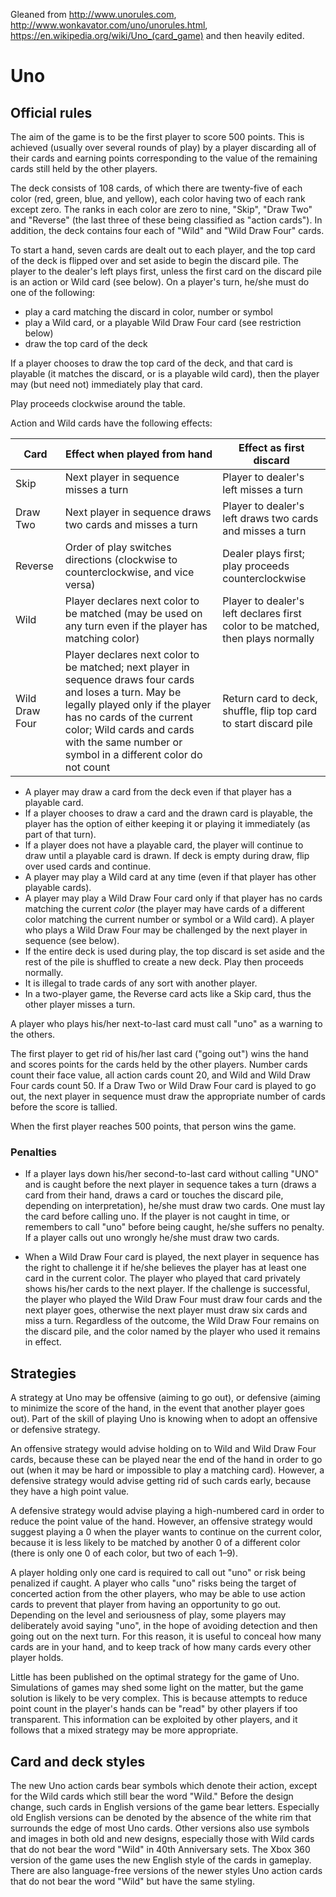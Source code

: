 Gleaned from http://www.unorules.com, http://www.wonkavator.com/uno/unorules.html, https://en.wikipedia.org/wiki/Uno_(card_game) and then heavily edited.
# Uno

## Official rules

The aim of the game is to be the first player to score 500 points. This is achieved (usually over several rounds of play) by a player discarding all of their cards and earning points corresponding to the value of the remaining cards still held by the other players.

The deck consists of 108 cards, of which there are twenty-five of each color (red, green, blue, and yellow), each color having two of each rank except zero. The ranks in each color are zero to nine, "Skip", "Draw Two" and "Reverse" (the last three of these being classified as "action cards"). In addition, the deck contains four each of "Wild" and "Wild Draw Four" cards.

To start a hand, seven cards are dealt out to each player, and the top card of the deck is flipped over and set aside to begin the discard pile. The player to the dealer's left plays first, unless the first card on the discard pile is an action or Wild card (see below). On a player's turn, he/she must do one of the following:

* play a card matching the discard in color, number or symbol
* play a Wild card, or a playable Wild Draw Four card (see restriction below)
* draw the top card of the deck

If a player chooses to draw the top card of the deck, and that card is playable (it matches the discard, or is a playable wild card), then the player may (but need not) immediately play that card.

Play proceeds clockwise around the table.

Action and Wild cards have the following effects:

| Card | Effect when played from hand | Effect as first discard |
|--|--|--|
|Skip|Next player in sequence misses a turn|Player to dealer's left misses a turn|
|Draw Two|Next player in sequence draws two cards and misses a turn|Player to dealer's left draws two cards and misses a turn|
|Reverse|Order of play switches directions (clockwise to counterclockwise, and vice versa)|Dealer plays first; play proceeds counterclockwise|
|Wild|Player declares next color to be matched (may be used on any turn even if the player has matching color)|Player to dealer's left declares first color to be matched, then plays normally|
|Wild Draw Four|Player declares next color to be matched; next player in sequence draws four cards and loses a turn. May be legally played only if the player has no cards of the current color; Wild cards and cards with the same number or symbol in a different color do not count|Return card to deck, shuffle, flip top card to start discard pile|

* A player may draw a card from the deck even if that player has a playable card.
* If a player chooses to draw a card and the drawn card is playable, the player has the option of either keeping it or playing it immediately (as part of that turn).
* If a player does not have a playable card, the player will continue to draw until a playable card is drawn. If deck is empty during draw, flip over used cards and continue.
* A player may play a Wild card at any time (even if that player has other playable cards).
* A player may play a Wild Draw Four card only if that player has no cards matching the current _color_ (the player may have cards of a different color matching the current number or symbol or a Wild card). A player who plays a Wild Draw Four may be challenged by the next player in sequence (see below).
* If the entire deck is used during play, the top discard is set aside and the rest of the pile is shuffled to create a new deck. Play then proceeds normally.
* It is illegal to trade cards of any sort with another player.
* In a two-player game, the Reverse card acts like a Skip card, thus the other player misses a turn.

A player who plays his/her next-to-last card must call "uno" as a warning to the others.

The first player to get rid of his/her last card ("going out") wins the hand and scores points for the cards held by the other players. Number cards count their face value, all action cards count 20, and Wild and Wild Draw Four cards count 50. If a Draw Two or Wild Draw Four card is played to go out, the next player in sequence must draw the appropriate number of cards before the score is tallied.

When the first player reaches 500 points, that person wins the game.

### Penalties

* If a player lays down his/her second-to-last card without calling "UNO" and is caught before the next player in sequence takes a turn (draws a card from their hand, draws a card or touches the discard pile, depending on interpretation), he/she must draw two cards. One must lay the card before calling uno. If the player is not caught in time, or remembers to call "uno" before being caught, he/she suffers no penalty. If a player calls out uno wrongly he/she must draw two cards.

* When a Wild Draw Four card is played, the next player in sequence has the right to challenge it if he/she believes the player has at least one card in the current color. The player who played that card privately shows his/her cards to the next player. If the challenge is successful, the player who played the Wild Draw Four must draw four cards and the next player goes, otherwise the next player must draw six cards and miss a turn. Regardless of the outcome, the Wild Draw Four remains on the discard pile, and the color named by the player who used it remains in effect.

## Strategies

A strategy at Uno may be offensive (aiming to go out), or defensive (aiming to minimize the score of the hand, in the event that another player goes out). Part of the skill of playing Uno is knowing when to adopt an offensive or defensive strategy.

An offensive strategy would advise holding on to Wild and Wild Draw Four cards, because these can be played near the end of the hand in order to go out (when it may be hard or impossible to play a matching card). However, a defensive strategy would advise getting rid of such cards early, because they have a high point value.

A defensive strategy would advise playing a high-numbered card in order to reduce the point value of the hand. However, an offensive strategy would suggest playing a 0 when the player wants to continue on the current color, because it is less likely to be matched by another 0 of a different color (there is only one 0 of each color, but two of each 1–9).

A player holding only one card is required to call out "uno" or risk being penalized if caught. A player who calls "uno" risks being the target of concerted action from the other players, who may be able to use action cards to prevent that player from having an opportunity to go out. Depending on the level and seriousness of play, some players may deliberately avoid saying "uno", in the hope of avoiding detection and then going out on the next turn. For this reason, it is useful to conceal how many cards are in your hand, and to keep track of how many cards every other player holds.

Little has been published on the optimal strategy for the game of Uno. Simulations of games may shed some light on the matter, but the game solution is likely to be very complex. This is because attempts to reduce point count in the player's hands can be "read" by other players if too transparent. This information can be exploited by other players, and it follows that a mixed strategy may be more appropriate.

## Card and deck styles
The new Uno action cards bear symbols which denote their action, except for the Wild cards which still bear the word "Wild." Before the design change, such cards in English versions of the game bear letters. Especially old English versions can be denoted by the absence of the white rim that surrounds the edge of most Uno cards. Other versions also use symbols and images in both old and new designs, especially those with Wild cards that do not bear the word "Wild" in 40th Anniversary sets. The Xbox 360 version of the game uses the new English style of the cards in gameplay. There are also language-free versions of the newer styles Uno action cards that do not bear the word "Wild" but have the same styling.
